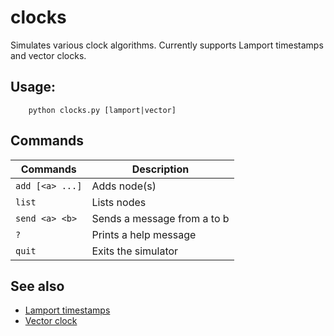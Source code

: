 # clocks
Simulates various clock algorithms. Currently supports Lamport timestamps and 
vector clocks.


## Usage:

        python clocks.py [lamport|vector]


## Commands

| Commands          | Description                                             |
|-------------------|---------------------------------------------------------|
| `add [<a> ...]`   | Adds node(s)                                            |
| `list`            | Lists nodes                                             |
| `send <a> <b>`    | Sends a message from a to b                             |
| `?`               | Prints a help message                                   |
| `quit`            |  Exits the simulator                                    |


## See also

* [Lamport timestamps](https://en.wikipedia.org/wiki/Lamport_timestamps)
* [Vector clock](https://en.wikipedia.org/wiki/Vector_clock)
